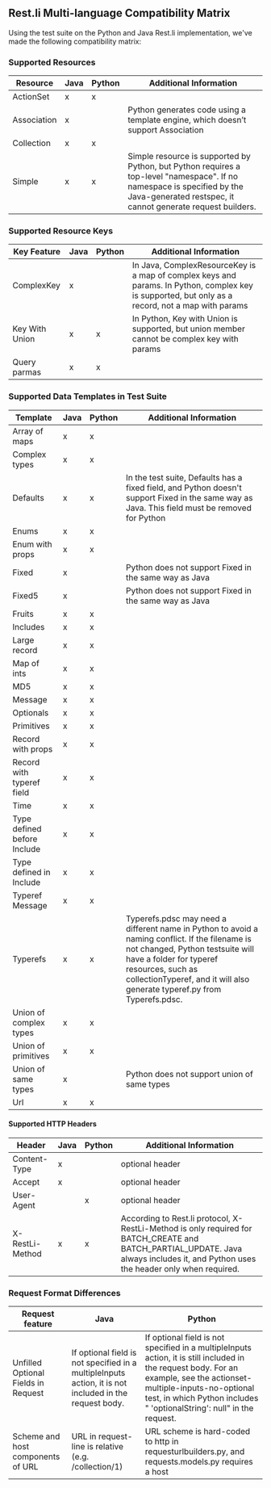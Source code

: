 Rest.li Multi-language Compatibility Matrix
--------------------------
Using the test suite on the Python and Java Rest.li implementation, we've made the following compatibility matrix:

### Supported Resources

| Resource | Java | Python | Additional Information |
|--------|------|----------------|----------------|
| ActionSet | x | x | |
| Association | x | | Python generates code using a template engine, which doesn’t support Association |
| Collection | x | x | |
| Simple | x | x | Simple resource is supported by Python, but Python requires a top-level "namespace". If no namespace is specified by the Java-generated restspec, it cannot generate request builders. |


### Supported Resource Keys

| Key Feature | Java | Python | Additional Information |
|--------|------|----------------|----------------|
| ComplexKey | x |  |In Java, ComplexResourceKey is a map of complex keys and params. In Python, complex key is supported, but only as a record, not a map with params |
| Key With Union | x | x | In Python, Key with Union is supported, but union member cannot be complex key with params |
| Query parmas | x | x |


### Supported Data Templates in Test Suite

| Template | Java | Python | Additional Information |
|--------|------|----------------|----------------|
| Array of maps | x | x | |
| Complex types | x | x | |
| Defaults | x | x | In the test suite, Defaults has a fixed field, and Python doesn't support Fixed in the same way as Java. This field must be removed for Python | 
| Enums | x | x | |
| Enum with props | x | x | |
| Fixed | x | | Python does not support Fixed in the same way as Java|
| Fixed5 | x | | Python does not support Fixed in the same way as Java|
| Fruits | x | x | |
| Includes | x | x | |
| Large record | x | x | |
| Map of ints| x | x | |
| MD5| x | x | |
| Message | x | x | | 
| Optionals| x | x | |
| Primitives | x | x | |
| Record with props | x | x | |
| Record with typeref field | x | x | |
| Time | x | x | |
| Type defined before Include | x | x | |
| Type defined in Include | x | x | |
| Typeref Message | x | x | |
| Typerefs | x | x | Typerefs.pdsc may need a different name in Python to avoid a naming conflict. If the filename is not changed, Python testsuite will have a folder for typeref resources, such as collectionTyperef, and it will also generate typeref.py from Typerefs.pdsc. |
| Union of complex types | x | x | |
| Union of primitives | x | x | |
| Union of same types | x | | Python does not support union of same types |
| Url | x | x | |


#### Supported HTTP Headers 
| Header | Java | Python | Additional Information |
|--------|------|----------------|----------------|
| Content-Type | x | | optional header|
| Accept | x | | optional header
| User-Agent | | x | optional header | 
| X-RestLi-Method | x | x | According to Rest.li protocol, X-RestLi-Method is only required for BATCH_CREATE and BATCH_PARTIAL_UPDATE. Java always includes it, and Python uses the header only when required.|

### Request Format Differences
| Request feature | Java | Python |
|--------|------|----------------|
|Unfilled Optional Fields in Request|If optional field is not specified in a multipleInputs action, it is not included in the request body.|If optional field is not specified in a multipleInputs action, it is still included in the request body. For an example, see the actionset-multiple-inputs-no-optional test, in which Python includes " 'optionalString': null" in the request.|
| Scheme and host components of URL | URL in request-line is relative (e.g. /collection/1)| URL scheme is hard-coded to http in requesturlbuilders.py, and requests.models.py requires a host